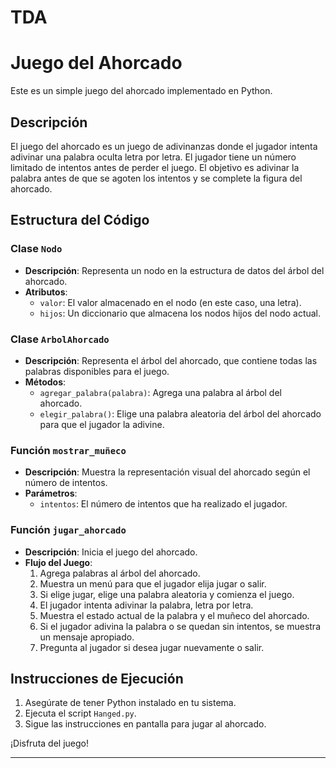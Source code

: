 # TDA
# Juego del Ahorcado

Este es un simple juego del ahorcado implementado en Python.

## Descripción

El juego del ahorcado es un juego de adivinanzas donde el jugador intenta adivinar una palabra oculta letra por letra. El jugador tiene un número limitado de intentos antes de perder el juego. El objetivo es adivinar la palabra antes de que se agoten los intentos y se complete la figura del ahorcado.

## Estructura del Código

### Clase `Nodo`

- **Descripción**: Representa un nodo en la estructura de datos del árbol del ahorcado.
- **Atributos**:
  - `valor`: El valor almacenado en el nodo (en este caso, una letra).
  - `hijos`: Un diccionario que almacena los nodos hijos del nodo actual.

### Clase `ArbolAhorcado`

- **Descripción**: Representa el árbol del ahorcado, que contiene todas las palabras disponibles para el juego.
- **Métodos**:
  - `agregar_palabra(palabra)`: Agrega una palabra al árbol del ahorcado.
  - `elegir_palabra()`: Elige una palabra aleatoria del árbol del ahorcado para que el jugador la adivine.

### Función `mostrar_muñeco`

- **Descripción**: Muestra la representación visual del ahorcado según el número de intentos.
- **Parámetros**:
  - `intentos`: El número de intentos que ha realizado el jugador.

### Función `jugar_ahorcado`

- **Descripción**: Inicia el juego del ahorcado.
- **Flujo del Juego**:
  1. Agrega palabras al árbol del ahorcado.
  2. Muestra un menú para que el jugador elija jugar o salir.
  3. Si elige jugar, elige una palabra aleatoria y comienza el juego.
  4. El jugador intenta adivinar la palabra, letra por letra.
  5. Muestra el estado actual de la palabra y el muñeco del ahorcado.
  6. Si el jugador adivina la palabra o se quedan sin intentos, se muestra un mensaje apropiado.
  7. Pregunta al jugador si desea jugar nuevamente o salir.

## Instrucciones de Ejecución

1. Asegúrate de tener Python instalado en tu sistema.
2. Ejecuta el script `Hanged.py`.
3. Sigue las instrucciones en pantalla para jugar al ahorcado.

¡Disfruta del juego!

--- 